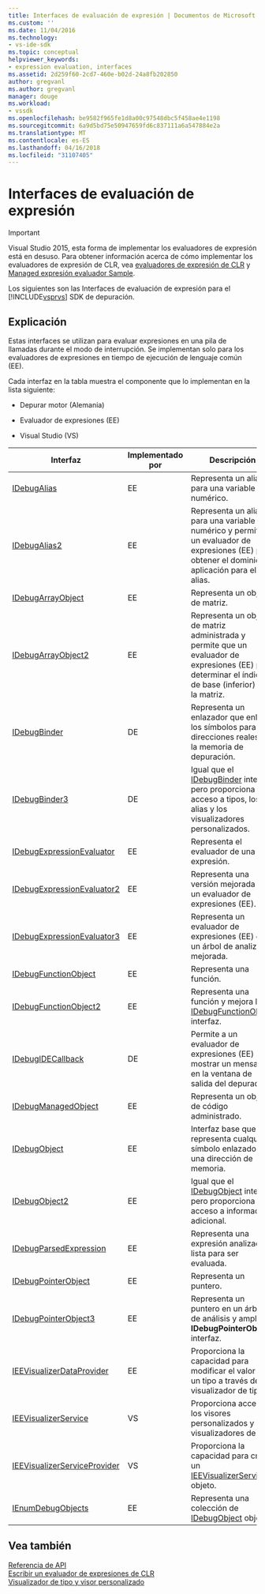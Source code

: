 ```yaml
---
title: Interfaces de evaluación de expresión | Documentos de Microsoft
ms.custom: ''
ms.date: 11/04/2016
ms.technology:
- vs-ide-sdk
ms.topic: conceptual
helpviewer_keywords:
- expression evaluation, interfaces
ms.assetid: 2d259f60-2cd7-460e-b02d-24a8fb202850
author: gregvanl
ms.author: gregvanl
manager: douge
ms.workload:
- vssdk
ms.openlocfilehash: be9582f965fe1d8a00c97548dbc5f458ae4e1198
ms.sourcegitcommit: 6a9d5bd75e50947659fd6c837111a6a547884e2a
ms.translationtype: MT
ms.contentlocale: es-ES
ms.lasthandoff: 04/16/2018
ms.locfileid: "31107405"
---
```

# <a name="expression-evaluation-interfaces"></a>Interfaces de evaluación de expresión
> [!IMPORTANT]
>  Visual Studio 2015, esta forma de implementar los evaluadores de expresión está en desuso. Para obtener información acerca de cómo implementar los evaluadores de expresión de CLR, vea [evaluadores de expresión de CLR](https://github.com/Microsoft/ConcordExtensibilitySamples/wiki/CLR-Expression-Evaluators) y [Managed expresión evaluador Sample](https://github.com/Microsoft/ConcordExtensibilitySamples/wiki/Managed-Expression-Evaluator-Sample).  
  
 Los siguientes son las Interfaces de evaluación de expresión para el [!INCLUDE[vsprvs](../../../code-quality/includes/vsprvs_md.md)] SDK de depuración.  
  
## <a name="discussion"></a>Explicación  
 Estas interfaces se utilizan para evaluar expresiones en una pila de llamadas durante el modo de interrupción. Se implementan solo para los evaluadores de expresiones en tiempo de ejecución de lenguaje común (EE).  
  
 Cada interfaz en la tabla muestra el componente que lo implementan en la lista siguiente:  
  
-   Depurar motor (Alemania)  
  
-   Evaluador de expresiones (EE)  
  
-   Visual Studio (VS)  
  
|Interfaz|Implementado por|Descripción|  
|---------------|--------------------|-----------------|  
|[IDebugAlias](../../../extensibility/debugger/reference/idebugalias.md)|EE|Representa un alias para una variable numérico.|  
|[IDebugAlias2](../../../extensibility/debugger/reference/idebugalias2.md)|EE|Representa un alias para una variable numérico y permite a un evaluador de expresiones (EE) para obtener el dominio de aplicación para el alias.|  
|[IDebugArrayObject](../../../extensibility/debugger/reference/idebugarrayobject.md)|EE|Representa un objeto de matriz.|  
|[IDebugArrayObject2](../../../extensibility/debugger/reference/idebugarrayobject2.md)|EE|Representa un objeto de matriz administrada y permite que un evaluador de expresiones (EE) para determinar el índice de base (inferior) de la matriz.|  
|[IDebugBinder](../../../extensibility/debugger/reference/idebugbinder.md)|DE|Representa un enlazador que enlaza los símbolos para las direcciones reales en la memoria de depuración.|  
|[IDebugBinder3](../../../extensibility/debugger/reference/idebugbinder3.md)|DE|Igual que el [IDebugBinder](../../../extensibility/debugger/reference/idebugbinder.md) interfaz pero proporciona acceso a tipos, los alias y los visualizadores personalizados.|  
|[IDebugExpressionEvaluator](../../../extensibility/debugger/reference/idebugexpressionevaluator.md)|EE|Representa el evaluador de una expresión.|  
|[IDebugExpressionEvaluator2](../../../extensibility/debugger/reference/idebugexpressionevaluator2.md)|EE|Representa una versión mejorada de un evaluador de expresiones (EE).|  
|[IDebugExpressionEvaluator3](../../../extensibility/debugger/reference/idebugexpressionevaluator3.md)|EE|Representa un evaluador de expresiones (EE) con un árbol de analizador mejorada.|  
|[IDebugFunctionObject](../../../extensibility/debugger/reference/idebugfunctionobject.md)|EE|Representa una función.|  
|[IDebugFunctionObject2](../../../extensibility/debugger/reference/idebugfunctionobject2.md)|EE|Representa una función y mejora la [IDebugFunctionObject](../../../extensibility/debugger/reference/idebugfunctionobject.md) interfaz.|  
|[IDebugIDECallback](../../../extensibility/debugger/reference/idebugidecallback.md)|DE|Permite a un evaluador de expresiones (EE) mostrar un mensaje en la ventana de salida del depurador.|  
|[IDebugManagedObject](../../../extensibility/debugger/reference/idebugmanagedobject.md)|EE|Representa un objeto de código administrado.|  
|[IDebugObject](../../../extensibility/debugger/reference/idebugobject.md)|EE|Interfaz base que representa cualquier símbolo enlazado a una dirección de memoria.|  
|[IDebugObject2](../../../extensibility/debugger/reference/idebugobject2.md)|EE|Igual que el [IDebugObject](../../../extensibility/debugger/reference/idebugobject.md) interfaz pero proporciona acceso a información adicional.|  
|[IDebugParsedExpression](../../../extensibility/debugger/reference/idebugparsedexpression.md)|EE|Representa una expresión analizada lista para ser evaluada.|  
|[IDebugPointerObject](../../../extensibility/debugger/reference/idebugpointerobject.md)|EE|Representa un puntero.|  
|[IDebugPointerObject3](../../../extensibility/debugger/reference/idebugpointerobject3.md)|EE|Representa un puntero en un árbol de análisis y amplía la **IDebugPointerObject** interfaz.|  
|[IEEVisualizerDataProvider](../../../extensibility/debugger/reference/ieevisualizerdataprovider.md)|EE|Proporciona la capacidad para modificar el valor de un tipo a través de un visualizador de tipo.|  
|[IEEVisualizerService](../../../extensibility/debugger/reference/ieevisualizerservice.md)|VS|Proporciona acceso a los visores personalizados y los visualizadores de tipo.|  
|[IEEVisualizerServiceProvider](../../../extensibility/debugger/reference/ieevisualizerserviceprovider.md)|VS|Proporciona la capacidad para crear un [IEEVisualizerService](../../../extensibility/debugger/reference/ieevisualizerservice.md) objeto.|  
|[IEnumDebugObjects](../../../extensibility/debugger/reference/ienumdebugobjects.md)|EE|Representa una colección de [IDebugObject](../../../extensibility/debugger/reference/idebugobject.md) objetos.|  
  
## <a name="see-also"></a>Vea también  
 [Referencia de API](../../../extensibility/debugger/reference/api-reference-visual-studio-debugging.md)   
 [Escribir un evaluador de expresiones de CLR](../../../extensibility/debugger/writing-a-common-language-runtime-expression-evaluator.md)   
 [Visualizador de tipo y visor personalizado](../../../extensibility/debugger/type-visualizer-and-custom-viewer.md)